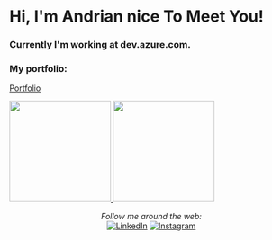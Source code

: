 # Hi, I'm Andrian nice To Meet You!
### Currently I'm working at dev.azure.com. 

### My portfolio:
<a href="https://andrian17.github.io/">Portfolio</a>

<p align="left">
<a href="https://github.com/Andrian17">
  <img height="180em" src="https://github-readme-stats.vercel.app/api?username=Andrian17&show_icons=true&theme=transparent">
  <img height="180em" src="https://github-readme-stats-eight-theta.vercel.app/api/top-langs/?username=Andrian17&layout=compact&langs_count=8&theme=algolia"/>
</a>
</p>

<div align="center">
  <i>Follow me around the web:</i><br>
  <a href="https://www.linkedin.com/in/andrian-andrian-9723051a8/" target="_blank"><img src="https://img.shields.io/badge/LinkedIn-%230077B5.svg?&style=flat-square&logo=linkedin&logoColor=white" alt="LinkedIn"></a>
  <a href="https://www.instagram.com/andriancimen/?hl=id" target="_blank"><img src="https://img.shields.io/badge/Instagram-%23E4405F.svg?&style=flat-square&logo=instagram&logoColor=white" alt="Instagram"></a>
<div>
  
